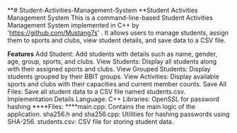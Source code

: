 **# Student-Activities-Management-System
**Student Activities Management System
This is a command-line-based Student Activities Management System implemented in C++ by 'https://github.com/Mustang7s'
. It allows users to manage students, assign them to sports and clubs, view student details, and save data to a CSV file.

**Features**
Add Student: Add students with details such as name, gender, age, group, sports, and clubs.
View Students: Display all students along with their assigned sports and clubs.
View Grouped Students: Display students grouped by their BBIT groups.
View Activities: Display available sports and clubs with their capacities and current member counts.
Save All Files: Save all student data to a CSV file named students.csv.
Implementation Details
Language: C++
Libraries: OpenSSL for password hashing
****Files:
****main.cpp: Contains the main logic of the application.
sha256.h and sha256.cpp: Utilities for hashing passwords using SHA-256.
students.csv: CSV file for storing student data.
